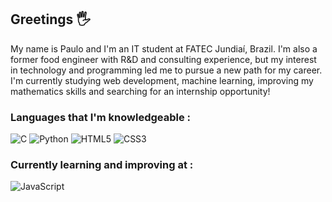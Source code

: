 ## Greetings 🖐️

My name is Paulo and I'm an IT student at FATEC Jundiaí, Brazil. I'm also a former food engineer with R&D and consulting experience, but my interest in technology and programming led me to pursue a new path for my career.
I'm currently studying web development, machine learning, improving my mathematics skills and searching for an internship opportunity!


### Languages that I'm knowledgeable :
![C](https://img.shields.io/badge/c-%2300599C.svg?style=for-the-badge&logo=c&logoColor=white)
![Python](https://img.shields.io/badge/python-3670A0?style=for-the-badge&logo=python&logoColor=ffdd54)
![HTML5](https://img.shields.io/badge/html5-%23E34F26.svg?style=for-the-badge&logo=html5&logoColor=white)
![CSS3](https://img.shields.io/badge/css3-%231572B6.svg?style=for-the-badge&logo=css3&logoColor=white)

### Currently learning and improving at :
![JavaScript](https://img.shields.io/badge/javascript-%23323330.svg?style=for-the-badge&logo=javascript&logoColor=%23F7DF1E)
